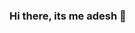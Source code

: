 ### Hi there, its me adesh 👋

<!--
(http://hits.dwyl.com/adeshedle/adeshedle.svg)](http://hits.dwyl.com/adeshedle/adeshedle)

Gits, about me 

My name is ADHAN MOGE - Student, Frontend developer based in Thika ☀️. I describe myself as a passionate developer who loves coding, open source, and the web platform ❤️. Aside from being IT student, I like to create and contribute to open source projects. That helps me to learn a ton of new stuff, grow as a developer and support other open source projects. Also I enjoy doing graphic designs 👨‍💻.

In my free time you can find me playing football ⚽, at the play station 🎮, at the beach 🏖 or on tech meetups and conferences around Nairobi 🗺

- 🔭 I’m currently working on my bachelor of science in information technology
- 🌱 Learning everyday, currently learning big data, cloud computing. 
- 👯 I’m looking to collaborate on _______!
- 🤔 I’m looking for help with anything that dont sums up!
- 💬 Ask me about ...
- 📫 How to reach me: <a href="mailto:adhanedly@gmail.com">Lets get in touch!</a>
- 😄 I will try to: Go beyond and push to the bounds.
- 😍 Other places you can find me ↩
      ✔ https://twitter.com/Adesh_edle
      ✔ https://www.facebook.com/adesh.edle
      ✔ https://www.instagram.com/adesh_edle/

- ⚡ Fun fact: There are approx. 3.5 billion Google Searches per day.



HAPPY CODING !
-->
